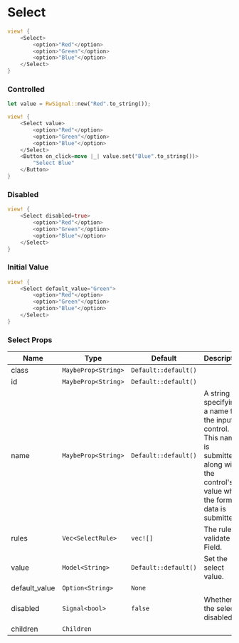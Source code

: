 # Select

```rust demo
view! {
    <Select>
        <option>"Red"</option>
        <option>"Green"</option>
        <option>"Blue"</option>
    </Select>
}
```

### Controlled

```rust demo
let value = RwSignal::new("Red".to_string());

view! {
    <Select value>
        <option>"Red"</option>
        <option>"Green"</option>
        <option>"Blue"</option>
    </Select>
    <Button on_click=move |_| value.set("Blue".to_string())>
        "Select Blue"
    </Button>
}
```

### Disabled

```rust demo
view! {
    <Select disabled=true>
        <option>"Red"</option>
        <option>"Green"</option>
        <option>"Blue"</option>
    </Select>
}
```

### Initial Value

```rust demo
view! {
    <Select default_value="Green">
        <option>"Red"</option>
        <option>"Green"</option>
        <option>"Blue"</option>
    </Select>
}
```

### Select Props

| Name | Type | Default | Description |
| --- | --- | --- | --- |
| class | `MaybeProp<String>` | `Default::default()` |  |
| id | `MaybeProp<String>` | `Default::default()` |  |
| name | `MaybeProp<String>` | `Default::default()` | A string specifying a name for the input control. This name is submitted along with the control's value when the form data is submitted. |
| rules | `Vec<SelectRule>` | `vec![]` | The rules to validate Field. |
| value | `Model<String>` | `Default::default()` | Set the select value. |
| default_value | `Option<String>` | `None` |  |
| disabled | `Signal<bool>` | `false` | Whether the select is disabled. |
| children | `Children` |  |  |

